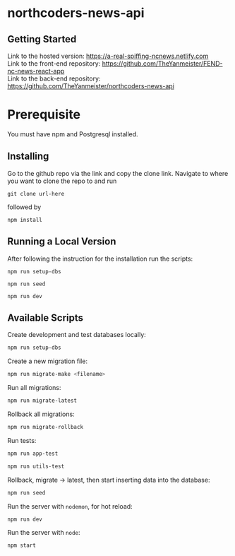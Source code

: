 # northcoders-news-api

## Getting Started

Link to the hosted version: https://a-real-spiffing-ncnews.netlify.com  
Link to the front-end repository: https://github.com/TheYanmeister/FEND-nc-news-react-app  
Link to the back-end repository: https://github.com/TheYanmeister/northcoders-news-api

# Prerequisite

You must have npm and Postgresql installed.

## Installing

Go to the github repo via the link and copy the clone link.
Navigate to where you want to clone the repo to and run

```
git clone url-here
```

followed by

```
npm install
```

## Running a Local Version

After following the instruction for the installation run the scripts:

```
npm run setup-dbs
```

```
npm run seed
```

```
npm run dev
```

## Available Scripts

Create development and test databases locally:

```bash
npm run setup-dbs
```

Create a new migration file:

```bash
npm run migrate-make <filename>
```

Run all migrations:

```bash
npm run migrate-latest
```

Rollback all migrations:

```bash
npm run migrate-rollback
```

Run tests:

```bash
npm run app-test
```

```bash
npm run utils-test
```

Rollback, migrate -> latest, then start inserting data into the database:

```bash
npm run seed
```

Run the server with `nodemon`, for hot reload:

```bash
npm run dev
```

Run the server with `node`:

```bash
npm start
```
